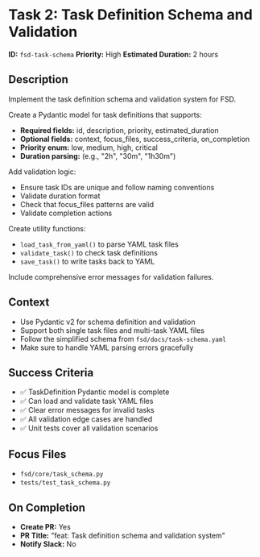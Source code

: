 # Task 2: Task Definition Schema and Validation

**ID:** `fsd-task-schema`
**Priority:** High
**Estimated Duration:** 2 hours

## Description

Implement the task definition schema and validation system for FSD.

Create a Pydantic model for task definitions that supports:
- **Required fields:** id, description, priority, estimated_duration
- **Optional fields:** context, focus_files, success_criteria, on_completion
- **Priority enum:** low, medium, high, critical
- **Duration parsing:** (e.g., "2h", "30m", "1h30m")

Add validation logic:
- Ensure task IDs are unique and follow naming conventions
- Validate duration format
- Check that focus_files patterns are valid
- Validate completion actions

Create utility functions:
- `load_task_from_yaml()` to parse YAML task files
- `validate_task()` to check task definitions
- `save_task()` to write tasks back to YAML

Include comprehensive error messages for validation failures.

## Context

- Use Pydantic v2 for schema definition and validation
- Support both single task files and multi-task YAML files
- Follow the simplified schema from `fsd/docs/task-schema.yaml`
- Make sure to handle YAML parsing errors gracefully

## Success Criteria

- ✅ TaskDefinition Pydantic model is complete
- ✅ Can load and validate task YAML files
- ✅ Clear error messages for invalid tasks
- ✅ All validation edge cases are handled
- ✅ Unit tests cover all validation scenarios

## Focus Files

- `fsd/core/task_schema.py`
- `tests/test_task_schema.py`

## On Completion

- **Create PR:** Yes
- **PR Title:** "feat: Task definition schema and validation system"
- **Notify Slack:** No
